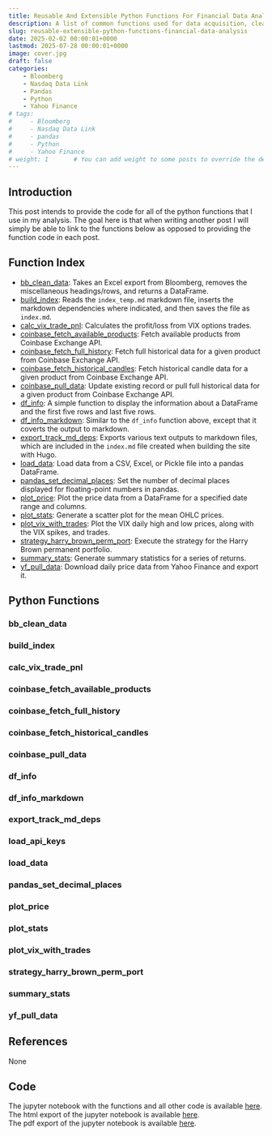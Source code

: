 ```yaml
---
title: Reusable And Extensible Python Functions For Financial Data Analysis
description: A list of common functions used for data acquisition, cleaning, analysis, etc.
slug: reusable-extensible-python-functions-financial-data-analysis
date: 2025-02-02 00:00:01+0000
lastmod: 2025-07-28 00:00:01+0000
image: cover.jpg
draft: false
categories:
    - Bloomberg
    - Nasdaq Data Link
    - Pandas
    - Python
    - Yahoo Finance
# tags:
#     - Bloomberg
#     - Nasdaq Data Link
#     - pandas
#     - Python
#     - Yahoo Finance
# weight: 1       # You can add weight to some posts to override the default sorting (date descending)
---
```


<!-- ## Post Updates

Update 4/8/2025: Added plot for signals for each year. VIX data through 4/7/25.</br>
Update 4/9/2025: VIX data through 4/8/25.</br>
Update 4/12/2025: VIX data through 4/10/25.</br>
Update 4/22/2025: VIX data through 4/18/25.</br>
Update 4/23/2025: VIX data through 4/22/25.</br>
Update 4/25/2025: VIX data through 4/23/25. Added section for trade history, including open and closed positions.</br>
Update 4/28/2025: VIX data through 4/25/25.</br>
Update 5/6/2025: Data through 5/5/25. Added section for the VVIX.</br>
Update 5/7/2025: Data through 5/6/25.</br>
Update 5/21/2025: Data through 5/20/25.</br> -->

## Introduction

This post intends to provide the code for all of the python functions that I use in my analysis. The goal here is that when writing another post I will simply be able to link to the functions below as opposed to providing the function code in each post.

## Function Index

* [bb_clean_data](/2025/02/02/reusable-extensible-python-functions-financial-data-analysis/#bb_clean_data): Takes an Excel export from Bloomberg, removes the miscellaneous headings/rows, and returns a DataFrame.</br>
* [build_index](/2025/02/02/reusable-extensible-python-functions-financial-data-analysis/#build_index): Reads the `index_temp.md` markdown file, inserts the markdown dependencies where indicated, and then saves the file as `index.md`.</br>
* [calc_vix_trade_pnl](/2025/02/02/reusable-extensible-python-functions-financial-data-analysis/#calc_vix_trade_pnl): Calculates the profit/loss from VIX options trades.</br>
* [coinbase_fetch_available_products](/2025/02/02/reusable-extensible-python-functions-financial-data-analysis/#coinbase_fetch_available_products): Fetch available products from Coinbase Exchange API.</br>
* [coinbase_fetch_full_history](/2025/02/02/reusable-extensible-python-functions-financial-data-analysis/#coinbase_fetch_full_history): Fetch full historical data for a given product from Coinbase Exchange API.</br>
* [coinbase_fetch_historical_candles](/2025/02/02/reusable-extensible-python-functions-financial-data-analysis/#coinbase_fetch_historical_candles): Fetch historical candle data for a given product from Coinbase Exchange API.</br>
* [coinbase_pull_data](/2025/02/02/reusable-extensible-python-functions-financial-data-analysis/#coinbase_pull_data): Update existing record or pull full historical data for a given product from Coinbase Exchange API.</br>
* [df_info](/2025/02/02/reusable-extensible-python-functions-financial-data-analysis/#df_info): A simple function to display the information about a DataFrame and the first five rows and last five rows.</br>
* [df_info_markdown](/2025/02/02/reusable-extensible-python-functions-financial-data-analysis/#df_info_markdown): Similar to the `df_info` function above, except that it coverts the output to markdown.</br>
* [export_track_md_deps](/2025/02/02/reusable-extensible-python-functions-financial-data-analysis/#export_track_md_deps): Exports various text outputs to markdown files, which are included in the `index.md` file created when building the site with Hugo.</br>
* [load_data](/2025/02/02/reusable-extensible-python-functions-financial-data-analysis/#load_data): Load data from a CSV, Excel, or Pickle file into a pandas DataFrame.</br>
* [pandas_set_decimal_places](/2025/02/02/reusable-extensible-python-functions-financial-data-analysis/#pandas_set_decimal_places): Set the number of decimal places displayed for floating-point numbers in pandas.</br>
* [plot_price](/2025/02/02/reusable-extensible-python-functions-financial-data-analysis/#plot_price): Plot the price data from a DataFrame for a specified date range and columns.</br>
* [plot_stats](/2025/02/02/reusable-extensible-python-functions-financial-data-analysis/#plot_stats): Generate a scatter plot for the mean OHLC prices.</br>
* [plot_vix_with_trades](/2025/02/02/reusable-extensible-python-functions-financial-data-analysis/#plot_vix_with_trades): Plot the VIX daily high and low prices, along with the VIX spikes, and trades.</br>
* [strategy_harry_brown_perm_port](/2025/02/02/reusable-extensible-python-functions-financial-data-analysis/#strategy_harry_brown_perm_port): Execute the strategy for the Harry Brown permanent portfolio.</br>
* [summary_stats](/2025/02/02/reusable-extensible-python-functions-financial-data-analysis/#summary_stats): Generate summary statistics for a series of returns.</br>
* [yf_pull_data](/2025/02/02/reusable-extensible-python-functions-financial-data-analysis/#yf_pull_data): Download daily price data from Yahoo Finance and export it.

## Python Functions

### bb_clean_data

<!-- INSERT_bb_clean_data_HERE -->

### build_index

<!-- INSERT_build_index_HERE -->

### calc_vix_trade_pnl

<!-- INSERT_calc_vix_trade_pnl_HERE -->

### coinbase_fetch_available_products

<!-- INSERT_coinbase_fetch_available_products_HERE -->

### coinbase_fetch_full_history

<!-- INSERT_coinbase_fetch_full_history_HERE -->

### coinbase_fetch_historical_candles

<!-- INSERT_coinbase_fetch_historical_candles_HERE -->

### coinbase_pull_data

<!-- INSERT_coinbase_pull_data_HERE -->

### df_info

<!-- INSERT_df_info_HERE -->

### df_info_markdown

<!-- INSERT_df_info_markdown_HERE -->

### export_track_md_deps

<!-- INSERT_export_track_md_deps_HERE -->

### load_api_keys

<!-- INSERT_load_api_keys_HERE -->

### load_data

<!-- INSERT_load_data_HERE -->

### pandas_set_decimal_places

<!-- INSERT_pandas_set_decimal_places_HERE -->

### plot_price

<!-- INSERT_plot_price_HERE -->

### plot_stats

<!-- INSERT_plot_stats_HERE -->

### plot_vix_with_trades

<!-- INSERT_plot_vix_with_trades_HERE -->

### strategy_harry_brown_perm_port

<!-- INSERT_strategy_harry_brown_perm_port_HERE -->

### summary_stats

<!-- INSERT_summary_stats_HERE -->

### yf_pull_data

<!-- INSERT_yf_pull_data_HERE -->

## References

None

## Code

The jupyter notebook with the functions and all other code is available [here](reusable-extensible-python-functions-financial-data-analysis.ipynb).</br>
The html export of the jupyter notebook is available [here](reusable-extensible-python-functions-financial-data-analysis.html).</br>
The pdf export of the jupyter notebook is available [here](reusable-extensible-python-functions-financial-data-analysis.pdf).